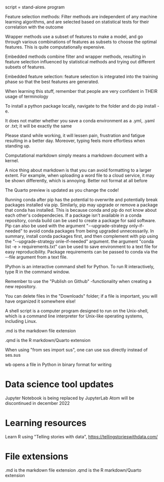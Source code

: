 
script = stand-alone program

Feature selection methods:
Filter methods are independent of any machine learning algorithms, and are selected based on statistical tests for their correlation with the outcome

Wrapper methods use a subset of features to make a model, and go through various combinations of features as subsets to choose the optimal features. This is quite computationally expensive.

Embedded methods combine filter and wrapper methods, resulting in feature selection influenced by statistical methods and trying out different subsets of features.

Embedded feature selection: feature selection is integrated into the training phase so that the best features are generated.

When learning this stuff, remember that people are very confident in THEIR usage of terminology

To install a python package locally, navigate to the folder and do pip install -e.

It does not matter whether you save a conda environment as a .yml, .yaml or .txt; it will be exactly the same

Please stand while working, it will lessen pain, frustration and fatigue resulting in a better day. Moreover, typing feels more effortless when standing up.

Computational markdown simply means a markdown document with a kernel.

A nice thing about markdown is that you can avoid formatting to a larger extent. For example, when uploading a word file to a cloud service, it may be shown differently, which is annoying. Better not format at all before

The Quarto preview is updated as you change the code!

Running conda after pip has the potential to overwrite and potentially break packages installed via pip. Similarly, pip may upgrade or remove a package that conda has installed. This is because conda and pip do not know about each other's codependecies.
If a package isn't available in a conda repository, conda build can be used to create a package for said software.
Pip can also be used with the argument "--upgrade-strategy only-if-needed" to avoid conda packages from being upgraded unnecessarily.
In summary, install conda packages first, and then complement with pip using the "--upgrade-strategy onle-if-needed" argument.
the argument "conda list -e > requirements.txt" can be used to save environment to a text file for easy reproducibility.
Package requirements can be passed to conda via the --file argument from a text file.

IPython is an interactive command shell for Python. To run R interactively, type R in the command window.

Remember to use the "Publish on Github" -functionality when creating a new repository.

You can delete files in the "Downloads" folder; if a file is important, you will have organized it somewhere else!

A shell script is a computer program designed to run on the Unix-shell, which is a command line interpreter for Unix-like operating systems, including Linux.

.md is the markdown file extension

.qmd is the R markdown/Quarto extension

When using "from ses import sus", one can use sus directly instead of ses.sus

wb opens a file in Python in binary format for writing

# Data science tool updates
Jupyter Notebook is being replaced by JupyterLab
Atom will be discontinued in december 2022

# Learning resources

Learn R using "Telling stories with data", https://tellingstorieswithdata.com/

# File extensions
.md is the markdown file extension
.qmd is the R markdown/Quarto extension

